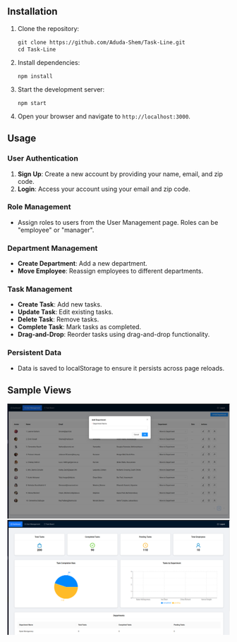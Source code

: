 

## Installation

1. Clone the repository:
    ```
    git clone https://github.com/Aduda-Shem/Task-Line.git
    cd Task-Line
    ```

2. Install dependencies:
    ```
    npm install
    ```

3. Start the development server:
    ```
    npm start
    ```

4. Open your browser and navigate to `http://localhost:3000`.

## Usage

### User Authentication

1. **Sign Up**: Create a new account by providing your name, email, and zip code.
2. **Login**: Access your account using your email and zip code.

### Role Management

- Assign roles to users from the User Management page. Roles can be "employee" or "manager".

### Department Management

- **Create Department**: Add a new department.
- **Move Employee**: Reassign employees to different departments.

### Task Management

- **Create Task**: Add new tasks.
- **Update Task**: Edit existing tasks.
- **Delete Task**: Remove tasks.
- **Complete Task**: Mark tasks as completed.
- **Drag-and-Drop**: Reorder tasks using drag-and-drop functionality.

### Persistent Data

- Data is saved to localStorage to ensure it persists across page reloads.

## Sample Views

![alt text](<Screenshot from 2024-06-13 23-58-45.png>) ![alt text](<Screenshot from 2024-06-13 23-58-18.png>)
